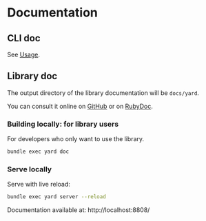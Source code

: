 # Documentation

## CLI doc

See [Usage](Usage.md).

## Library doc

The output directory of the library documentation will be `docs/yard`.

You can consult it online on [GitHub](https://noraj.github.io/kh2hc/yard/) or on [RubyDoc](https://www.rubydoc.info/gems/kh2hc/).

### Building locally: for library users

For developers who only want to use the library.

```bash
bundle exec yard doc
```

### Serve locally

Serve with live reload:

```bash
bundle exec yard server --reload
```

Documentation available at: http://localhost:8808/
